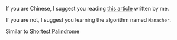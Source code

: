 If you are Chinese, I suggest you reading [this article](http://www.cnblogs.com/zichi/p/4753930.html) written by me.

If you are not, I suggest you learning the algorithm named `Manacher`.

Similar to [Shortest Palindrome](https://github.com/hanzichi/leetcode/tree/499881dc6bdea4625ff68caccb27c952e9236395/Algorithms/Shortest%20Palindrome)
